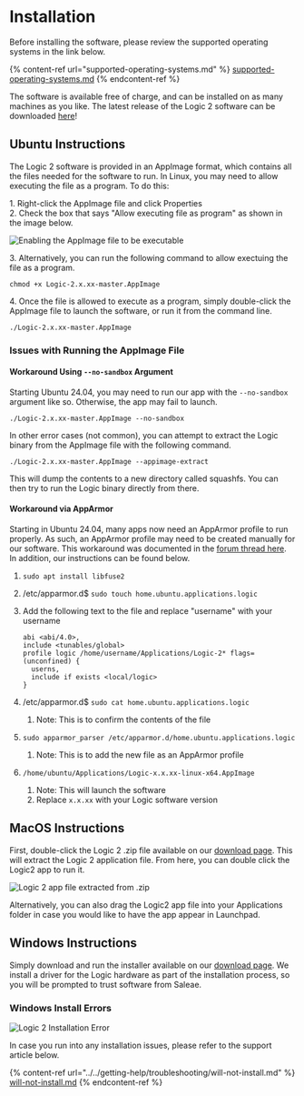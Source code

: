 # Installation

Before installing the software, please review the supported operating systems in the link below.

{% content-ref url="supported-operating-systems.md" %}
[supported-operating-systems.md](supported-operating-systems.md)
{% endcontent-ref %}

The software is available free of charge, and can be installed on as many machines as you like. The latest release of the Logic 2 software can be downloaded [here](https://www.saleae.com/downloads/)!

## **Ubuntu Instructions**

The Logic 2 software is provided in an AppImage format, which contains all the files needed for the software to run. In Linux, you may need to allow executing the file as a program. To do this:

1\. Right-click the AppImage file and click Properties\
2\. Check the box that says "Allow executing file as program" as shown in the image below.

![Enabling the AppImage file to be executable](<../../.gitbook/assets/Screen Shot 2021-01-25 at 9.12.32 PM.png>)

3\. Alternatively, you can run the following command to allow exectuing the file as a program.

`chmod +x Logic-2.x.xx-master.AppImage`

4\. Once the file is allowed to execute as a program, simply double-click the AppImage file to launch the software, or run it from the command line.

`./Logic-2.x.xx-master.AppImage`

### Issues with Running the AppImage File

#### Workaround Using `--no-sandbox` Argument

Starting Ubuntu 24.04, you may need to run our app with the `--no-sandbox` argument like so. Otherwise, the app may fail to launch.

`./Logic-2.x.xx-master.AppImage --no-sandbox`

In other error cases (not common), you can attempt to extract the Logic binary from the AppImage file with the following command.

`./Logic-2.x.xx-master.AppImage --appimage-extract`

This will dump the contents to a new directory called squashfs. You can then try to run the Logic binary directly from there.

#### Workaround via AppArmor

Starting in Ubuntu 24.04, many apps now need an AppArmor profile to run properly. As such, an AppArmor profile may need to be created manually for our software. This workaround was documented in the [forum thread here](https://discuss.saleae.com/t/linux-version-does-not-launch-on-just-released-ubuntu-24-04-lts/2866/4). In addition, our instructions can be found below.

1. `sudo apt install libfuse2`
2. /etc/apparmor.d$ `sudo touch home.ubuntu.applications.logic`
3.  Add the following text to the file and replace "username" with your username

    ```
    abi <abi/4.0>,
    include <tunables/global>
    profile logic /home/username/Applications/Logic-2* flags=(unconfined) {
      userns,
      include if exists <local/logic>
    }
    ```
4. /etc/apparmor.d$ `sudo cat home.ubuntu.applications.logic`&#x20;
   1. Note: This is to confirm the contents of the file
5. `sudo apparmor_parser /etc/apparmor.d/home.ubuntu.applications.logic`&#x20;
   1. Note: This is to add the new file as an AppArmor profile
6. `/home/ubuntu/Applications/Logic-x.x.xx-linux-x64.AppImage` &#x20;
   1. Note: This will launch the software
   2. Replace `x.x.xx` with your Logic software version

## MacOS Instructions

First, double-click the Logic 2 .zip file available on our [download page](https://www.saleae.com/downloads/). This will extract the Logic 2 application file. From here, you can double click the Logic2 app to run it.

![Logic 2 app file extracted from .zip](<../../.gitbook/assets/Screen Shot 2021-08-06 at 6.22.46 PM.png>)

Alternatively, you can also drag the Logic2 app file into your Applications folder in case you would like to have the app appear in Launchpad.

## Windows Instructions

Simply download and run the installer available on our [download page](https://www.saleae.com/downloads/). We install a driver for the Logic hardware as part of the installation process, so you will be prompted to trust software from Saleae.

### Windows Install Errors

![Logic 2 Installation Error](<../../.gitbook/assets/image (10).png>)

In case you run into any installation issues, please refer to the support article below.

{% content-ref url="../../getting-help/troubleshooting/will-not-install.md" %}
[will-not-install.md](../../getting-help/troubleshooting/will-not-install.md)
{% endcontent-ref %}




